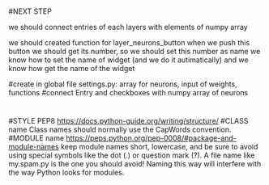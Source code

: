 #
#NEXT STEP

we should connect entries of each layers with elements of numpy array

we should created function for layer_neurons_button
when we push this button we should get its number, so we should set this number as name
we know how to set the name of widget (and we do it autimatically)
and we know how get the name of the widget


#create in global file settings.py: array for neurons, input of weights, functions
#connect Entry and checkboxes with numpy array of neurons
#
#STYLE PEP8 
https://docs.python-guide.org/writing/structure/
#CLASS name
Class names should normally use the CapWords convention.
#MODULE name https://peps.python.org/pep-0008/#package-and-module-names
keep module names short, lowercase, and be sure to avoid using special symbols like the dot (.) or
question mark (?). A file name like my.spam.py is the one you should avoid! Naming this way will 
interfere with the way Python looks for modules.